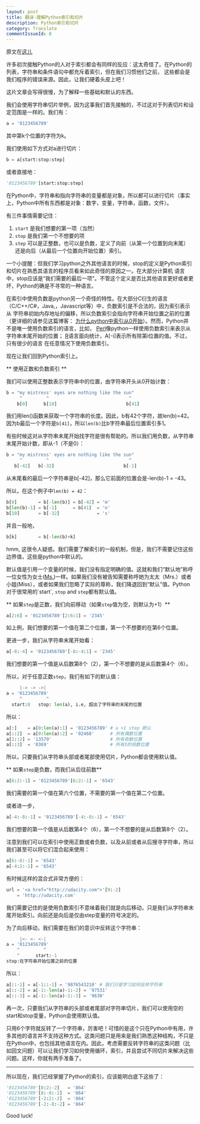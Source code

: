 ```yaml
---
layout: post
title: 翻译-理解Python索引和切片
description: Python索引和切片
category: Translate
commentIssueId: 8
---
```


原文在[这儿](http://forums.udacity.com/questions/2017002/python-101-unit-1-understanding-indices-and-slicing)

许多初次接触Python的人对于索引都会有同样的反应：这太奇怪了。在Python的列表，字符串和条件语句中都充斥着索引，但在我们习惯他们之前，
这些都会是我们程序的错误来源。因此，让我们硬着头皮上吧！

这片文章会写得很慢，为了解释一些基础和默认的东西。

我们会使用字符串切片举例，因为这事我们首先接触的，不过这对于列表切片和设定范围是一样的。我们有：

~~~ python
a = '0123456789'
~~~

其中第k个位置的字符为k。

我们使用如下方式对a进行切片：

~~~ python
b = a[start:stop:step]
~~~

或者直接地：

~~~ python
'0123456789'[start:stop:step]
~~~

在Python中，字符串和指向字符串的变量都是对象，所以都可以进行切片（事实上，Python中所有东西都是对象：数字，变量，字符串，函数，文件）。

有三件事情需要记住：

1. `start` 是我们想要的第一项（当然）
2. `stop` 是我们第一个不想要的项
3. `step` 可以是正整数，也可以是负数，定义了向前（从第一个位置到向末尾）还是向后（从最后一个位置向开始位置）索引。

一个小提醒：但我们学习python之外其他语言的时候，stop的定义是Python索引和切片在熟悉其语言的程序员看来如此奇怪的原因之一。在大部分计算机
语言中，stop应该是“我们需要的最后一项”。不管这个定义是否比其他语言更好或者更坏，Python的确是不寻常的一种语言。

在索引中使用负数是python另一个奇怪的特性。在大部分C衍生的语言（C/C++/C#，Java,，Javascript等）中，负数索引是不合法的，因为索引表示从
字符串初始内存地址的偏移，所以负数索引会指向字符串开始位置之前的位置（更详细的请参见这篇博客：
[为什么python中索引从0开始](http://blog.daozhang.info/Why-does-indexing-begin-at-0/)）。然而，Python并不是唯一使用负数索引的语言，比如，
[Perl](http://www.tutorialspoint.com/perl/perl_arrays.htm)像python一样使用负数索引来表示从字符串末尾开始的位置；
[R](http://www.r-tutor.com/r-introduction/vector/vector-index)语言面向统计，A[-i]表示所有除第i位置的值。不过，只有很少的语言
在任意情况下使用负数索引。

现在让我们回到Python索引上。

** 使用正数和负数索引 **

我们可以使用正整数表示字符串中的位置，由字符串开头从0开始计数：

~~~ python
b = "my mistress' eyes are nothing like the sun"
     ^         ^                              ^
    b[0]      b[10]                          b[41]
~~~

我们用len()函数来获取一个字符串的长度。因此，b有42个字符，故len(b)=42。因为b最后一个字符是`b[41]`，所以`len(b)`比b字符串最后位置索引多1。

有些时候这对从字符串末尾开始找字符是很有帮助的。所以我们用负数，从字符串末尾开始计数，即从-1（不是0）：

~~~ python
b = "my mistress' eyes are nothing like the sun"
     ^         ^                              ^
   b[-42]   b[-32]                          b[-1]
~~~

从末尾看的最后一个字符串是b[-42]，那么它前面的位置会是-len(b)-1 = -43。

所以，在这个例子中`len(b) = 42`：

~~~ python
b[0]        = b[-len(b)] = b[-42] = 'm'
b[len(b)-1] = b[-1]      = b[41]  = 'n'
b[10]       = b[-32]              = 's'
~~~

并且一般地，

~~~ python
b[k]        = b[-len(b)+k]
~~~

hmm, 这很令人疑惑。我们需要了解索引的一般机制，但是，我们不需要记住这些边界值，这些是python中默认的。

默认值是引用一个变量的时候，我们没有指定明确的值。这就和我们“默认地”称呼一位女性为女士([Ms.](http://en.wikipedia.org/wiki/Ms.))一样。如果我们没有被告知需要称呼她为太太（Mrs.）或者小姐(Miss），或者如果我们忽略了实际的尊称，我们降退回到“默认”值。Python对于很常用的`start`, `stop` and `step`都有默认值。

** 如果`step`是正数，我们向前移动（如果`step`值为空，则默认为+1）**

~~~ python
a[2:6] = '0123456789'[2:6:1] = '2345'
~~~

如上例，我们想要的第一个值在第二个位置，第一个不想要的在第6个位置。

更进一步，我们从字符串末尾开始看：

~~~ python
a[-8:-4] = '0123456789'[-8:-4:1] = '2345'
~~~

我们想要的第一个值是从后数第8个（2），第一个不想要的是从后数第4个（6）。

所以，对于任意正数`step`，我们有如下的默认值：
~~~ python
     |-> -> ->|
a = '0123456789'
     ^         ^
  start:0   stop: len(a), i.e, 超出了字符串的末尾的位置
~~~

所以：

~~~ python
a[:]    = a[0:len(a):1] = '0123456789' # a +1 step 默认
a[::2]  = a[0:len(a):2] = '02468'      # 所有偶数位置
a[1::2] = '13579'                      # 所有奇数位置
a[::3]  = '0369'                       # 所有3的倍数位置
~~~

所以，只要我们从字符串头部或者尾部使用切片，Python都会使用默认值。

** 如果`step`是负数，而我们从后往前数**

~~~ python
a[6:2:-1] = '0123456789'[6:2:-1] = '6543'
~~~

我们需要的第一个值在第六个位置，不需要的第一个值在第二个位置。

或者进一步，

~~~ python
a[-4:-8:-1] = '0123456789'[-4:-8:-1] = '6543'
~~~

我们想要的第一个值是从后数第4个（6），第一个不想要的是从后数第8个（2）。

注意到我们可以在索引中使用正数或者负数，以及从前或者从后搜寻字符串，所以我们甚至可以将它们混合起来使用：

~~~ python
a[6:-8:-1] = '6543'
a[-4:2:-1] = '6543'
~~~

有时候这样的混合式非常方便的：

~~~ python
url = '<a href="http://udacity.com">'[9:-2]
    = 'http://udacity.com'
~~~

我们需要记住的是使用负数索引不意味着我们就是向后移动，只是我们从字符串末尾开始索引。向前还是向后是仅由step变量的符号决定的。

为了向后移动，我们需要在我们的意识中反转这个字符串：

~~~ python
     |<- <- <-|
a = '0123456789'
    ^         ^
    ^      start:-1
stop:在字符串开始位置之前的位置
~~~

所以：

~~~ python
a[::-1] = a[-1::-1] = '9876543210' # 我们只是学习如何反转字符串
a[::-2] = a[-1:-len(a)-1:-2] = '97531'
a[::-3] = a[-1:-len(a)-1:-3] = '9630'
~~~

再一次，只要我们从字符串的头部或者尾部对字符串切片，我们可以使用空的start和stop变量，Python会使用默认值。

只用6个字符就反转了一个字符串，厉害吧！可惜的是这个只在Python中有用，许多其他的语言并不支持这种方式。这类问题只是用来是我们熟悉这种结构，不只是在Python中，也包括其他语言在内。因此，考虑需要反转字符串的这类问题（比如回文问题）可以让我们学习如何使用循环，索引，并且尝试不同切片来解决这些问题。这样，你就有两手准备了。

---
所以现在，我们已经掌握了Python的索引，应该能明白底下这些了：

~~~ python
'0123456789'[8:2:-2]   = '864'
'0123456789'[8:-8:-2]  = '864'
'0123456789'[-2:2:-2]  = '864'
'0123456789'[-2:-8:-2] = '864'
~~~

Good luck!
